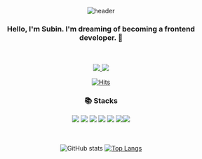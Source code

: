 <div align ="center">

![header](https://capsule-render.vercel.app/api?type=waving&text=Hello%20I'm%20subin%20👋&color=timeGradient&height=270&section=header&fontColor=FFFFFF&fontSize=80&animation=twinkling)


### Hello, I'm Subin. I'm dreaming of becoming a frontend developer. 🌱

<br><br>
<a href="https://velog.io/@subb_ny"><img src="https://img.shields.io/badge/Blog-000000?style=flat-square&logo=Velog&logoColor=white"/> <a href="https://mail.google.com/mail"><img src="https://img.shields.io/badge/subbny0621@gmail.com-EA4335?style=flat-square&logo=Gmail&logoColor=white"/>




<!--
**blairMoon/blairMoon** is a ✨ _special_ ✨ repository because its `README.md` (this file) appears on your GitHub profile.
Here are some ideas to get you started:

- 🔭 I’m currently working on ...
- 🌱 I’m currently learning ...
- 👯 I’m looking to collaborate on ...
- 🤔 I’m looking for help with ...
- 💬 Ask me about ...
- 📫 How to reach me: ...
- 😄 Pronouns: ...
- ⚡ Fun fact: ...
-->
[![Hits](https://hits.seeyoufarm.com/api/count/incr/badge.svg?url=https%3A%2F%2Fgithub.com%2FblairMoon%2Fhit-counter&count_bg=%2379C83D&title_bg=%23555555&icon=&icon_color=%23E7E7E7&title=hits&edge_flat=false)](https://hits.seeyoufarm.com)
### 📚 Stacks
<img src="https://img.shields.io/badge/HTML-E34F26?style=flat-square&logo=html5&logoColor=white"/> <img src="https://img.shields.io/badge/CSS-1572B6?style=flat-square&logo=CSS3&logoColor=white"/> <img src="https://img.shields.io/badge/JavaScript-F7DF1E?style=flat-square&logo=JavaScript&logoColor=black"/> <img src="https://img.shields.io/badge/TypeScript-3178C6?style=flat-square&logo=TypeScript&logoColor=white"/> <img src="https://img.shields.io/badge/React-61DAFB?style=flat-square&logo=React&logoColor=white"> <img src="https://img.shields.io/badge/Sass-CC6699?style=flat-square&logo=Sass&logoColor=white"/><img
src="https://img.shields.io/badge/Recoil-blue?style=for-the-badge&logo=Recoil&logoColor=white">
  
<br><br/>
![GitHub stats](https://github-readme-stats.vercel.app/api?username=blairMoon&show_icons=true&theme=radical) [![Top Langs](https://github-readme-stats.vercel.app/api/top-langs/?username=blairMoon&langs_count=10&layout=compact&theme=dark)](https://github.com/blairMoon)

